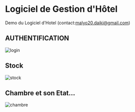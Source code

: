 # Logiciel de Gestion d'Hôtel
Demo du Logiciel d'Hotel (contact:malyo20.daiki@gmail.com)

## AUTHENTIFICATION

![login](https://user-images.githubusercontent.com/46899623/53287488-27390a00-377d-11e9-9243-384631db80aa.PNG)

## Stock

![stock](https://user-images.githubusercontent.com/46899623/53287535-db3a9500-377d-11e9-8254-f6c8ba00b762.PNG)

## Chambre et son Etat...

![chambre](https://user-images.githubusercontent.com/46899623/53288159-7c791980-3785-11e9-8007-69ac6cc53996.PNG)

